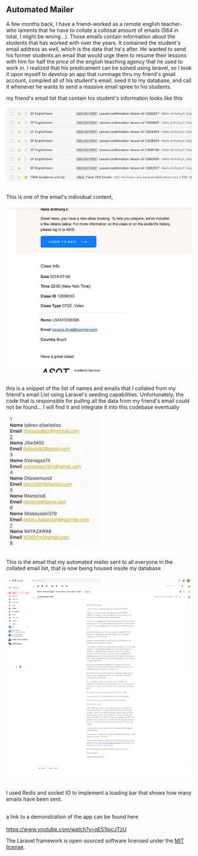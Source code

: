 

## Automated Mailer

A few months back, I have a friend-worked as a remote english teacher-who laments that he have to collate a collosal amount of emails (564 in total, I might be wrong...). Those emails contain information about the students that has worked with over the years. It contained the student's email address as well, which is the data that he's after. He wanted to send his former students an email that would urge them to resume their lessons with him for half the price of the english teaching agency that he used to work in. I realized that his predicament can be solved using laravel, so I took it upon myself to develop an app that rummage thru my friend's gmail account, compiled all of his student's email, seed it to my database, and call it whenever he wants to send a massive email spree to his students.<br>

my friend's email list that contain his student's information looks like this  <br><br>
![alt text](https://github.com/naruka1023/mailer/blob/master/emailList.jpg)
<br><br>

This is one of the email's individual content, <br><br>
![alt text](https://github.com/naruka1023/mailer/blob/master/individualEmails.jpg)
<br><br>

this is a snippet of the list of names and emails that I collated from my friend's email List using Laravel's seeding capabilities. Unfortunately, the code that is responsible for pulling all the data from my friend's email could not be found... I will find it and integrate it into this codebase eventually  <br><br>
![alt text](https://github.com/naruka1023/mailer/blob/master/collated.jpg)
<br><br>

This is the email that my automated mailer sent to all everyone in the collated email list, that is now being housed inside my database  <br><br>
![alt text](https://github.com/naruka1023/mailer/blob/master/screencapture-mail-google-mail-u-0-2018-12-04-12_29_51.png)
<br><br>

I used Redis and socket IO to implement a loading bar that shows how many emails have been sent. <br><br>

a link to a demonstration of the app can be found here <br><br>
https://www.youtube.com/watch?v=qE51tocJTzU

The Laravel framework is open-sourced software licensed under the [MIT license](http://opensource.org/licenses/MIT).
